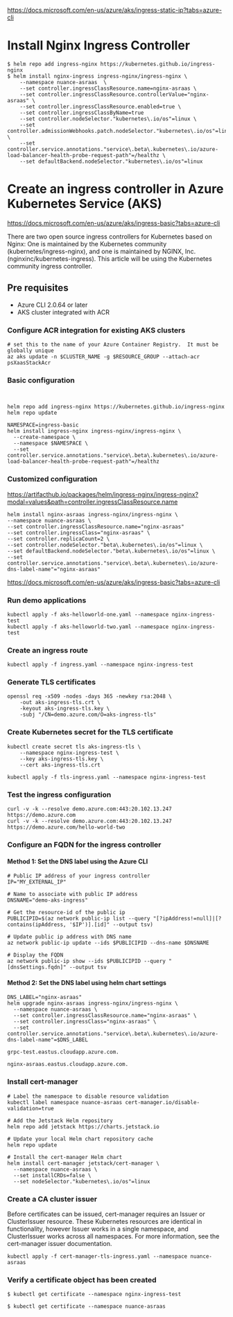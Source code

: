 https://docs.microsoft.com/en-us/azure/aks/ingress-static-ip?tabs=azure-cli



# Install Nginx Ingress Controller
```
$ helm repo add ingress-nginx https://kubernetes.github.io/ingress-nginx
$ helm install nginx-ingress ingress-nginx/ingress-nginx \
    --namespace nuance-asraas  \
    --set controller.ingressClassResource.name=nginx-asraas \
    --set controller.ingressClassResource.controllerValue="nginx-asraas" \
    --set controller.ingressClassResource.enabled=true \
    --set controller.ingressClassByName=true
    --set controller.nodeSelector."kubernetes\.io/os"=linux \
    --set controller.admissionWebhooks.patch.nodeSelector."kubernetes\.io/os"=linux \
    --set controller.service.annotations."service\.beta\.kubernetes\.io/azure-load-balancer-health-probe-request-path"=/healthz \
    --set defaultBackend.nodeSelector."kubernetes\.io/os"=linux 
```

# Create an ingress controller in Azure Kubernetes Service (AKS)
https://docs.microsoft.com/en-us/azure/aks/ingress-basic?tabs=azure-cli

There are two open source ingress controllers for Kubernetes based on Nginx: One is maintained by the Kubernetes community (kubernetes/ingress-nginx), and one is maintained by NGINX, Inc. (nginxinc/kubernetes-ingress). This article will be using the Kubernetes community ingress controller.

## Pre requisites
* Azure CLI 2.0.64 or later
* AKS cluster integrated with ACR


### Configure ACR integration for existing AKS clusters
```
# set this to the name of your Azure Container Registry.  It must be globally unique
az aks update -n $CLUSTER_NAME -g $RESOURCE_GROUP --attach-acr psXaasStackAcr
```

### Basic configuration
```


helm repo add ingress-nginx https://kubernetes.github.io/ingress-nginx
helm repo update

NAMESPACE=ingress-basic
helm install ingress-nginx ingress-nginx/ingress-nginx \
  --create-namespace \
  --namespace $NAMESPACE \
  --set controller.service.annotations."service\.beta\.kubernetes\.io/azure-load-balancer-health-probe-request-path"=/healthz

```

### Customized configuration
https://artifacthub.io/packages/helm/ingress-nginx/ingress-nginx?modal=values&path=controller.ingressClassResource.name
```
helm install nginx-asraas ingress-nginx/ingress-nginx \
--namespace nuance-asraas \
--set controller.ingressClassResource.name="nginx-asraas"
--set controller.ingressClass="nginx-asraas" \
--set controller.replicaCount=2 \
--set controller.nodeSelector."beta\.kubernetes\.io/os"=linux \
--set defaultBackend.nodeSelector."beta\.kubernetes\.io/os"=linux \
--set controller.service.annotations."service\.beta\.kubernetes\.io/azure-dns-label-name"="nginx-asraas"

```
https://docs.microsoft.com/en-us/azure/aks/ingress-basic?tabs=azure-cli

### Run demo applications
```
kubectl apply -f aks-helloworld-one.yaml --namespace nginx-ingress-test
kubectl apply -f aks-helloworld-two.yaml --namespace nginx-ingress-test

```

### Create an ingress route
```
kubectl apply -f ingress.yaml --namespace nginx-ingress-test
```
### Generate TLS certificates
```
openssl req -x509 -nodes -days 365 -newkey rsa:2048 \
    -out aks-ingress-tls.crt \
    -keyout aks-ingress-tls.key \
    -subj "/CN=demo.azure.com/O=aks-ingress-tls"
```
### Create Kubernetes secret for the TLS certificate
```
kubectl create secret tls aks-ingress-tls \
    --namespace nginx-ingress-test \
    --key aks-ingress-tls.key \
    --cert aks-ingress-tls.crt
```

```
kubectl apply -f tls-ingress.yaml --namespace nginx-ingress-test
```

### Test the ingress configuration 
```
curl -v -k --resolve demo.azure.com:443:20.102.13.247 https://demo.azure.com
curl -v -k --resolve demo.azure.com:443:20.102.13.247 https://demo.azure.com/hello-world-two
```

### Configure an FQDN for the ingress controller
#### Method 1: Set the DNS label using the Azure CLI
```
# Public IP address of your ingress controller
IP="MY_EXTERNAL_IP"

# Name to associate with public IP address
DNSNAME="demo-aks-ingress"

# Get the resource-id of the public ip
PUBLICIPID=$(az network public-ip list --query "[?ipAddress!=null]|[?contains(ipAddress, '$IP')].[id]" --output tsv)

# Update public ip address with DNS name
az network public-ip update --ids $PUBLICIPID --dns-name $DNSNAME

# Display the FQDN
az network public-ip show --ids $PUBLICIPID --query "[dnsSettings.fqdn]" --output tsv
```
#### Method 2: Set the DNS label using helm chart settings
```
DNS_LABEL="nginx-asraas"
helm upgrade nginx-asraas ingress-nginx/ingress-nginx \
  --namespace nuance-asraas \
  --set controller.ingressClassResource.name="nginx-asraas" \
  --set controller.ingressClass="nginx-asraas" \
  --set controller.service.annotations."service\.beta\.kubernetes\.io/azure-dns-label-name"=$DNS_LABEL

```
```
grpc-test.eastus.cloudapp.azure.com.
```
```
nginx-asraas.eastus.cloudapp.azure.com.
```

### Install cert-manager
```
# Label the namespace to disable resource validation
kubectl label namespace nuance-asraas cert-manager.io/disable-validation=true

# Add the Jetstack Helm repository
helm repo add jetstack https://charts.jetstack.io

# Update your local Helm chart repository cache
helm repo update

# Install the cert-manager Helm chart
helm install cert-manager jetstack/cert-manager \
  --namespace nuance-asraas \
  --set installCRDs=false \
  --set nodeSelector."kubernetes\.io/os"=linux 
```
### Create a CA cluster issuer
Before certificates can be issued, cert-manager requires an Issuer or ClusterIssuer resource. These Kubernetes resources are identical in functionality, however Issuer works in a single namespace, and ClusterIssuer works across all namespaces. For more information, see the cert-manager issuer documentation.
```
kubectl apply -f cert-manager-tls-ingress.yaml --namespace nuance-asraas
```
### Verify a certificate object has been created
```
$ kubectl get certificate --namespace nginx-ingress-test
```
```
$ kubectl get certificate --namespace nuance-asraas
```